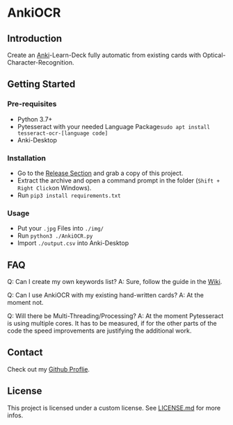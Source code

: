 # AnkiOCR
## Introduction
Create an [Anki](https://github.com/ankitects/anki "Anki")-Learn-Deck fully automatic from existing cards with Optical-Character-Recognition.
## Getting Started

### Pre-requisites
- Python 3.7+
- Pytesseract with your needed Language Package`sudo apt install tesseract-ocr-[language code]`
- Anki-Desktop

### Installation
- Go to the [Release Section](https://github.com/Hugo54x/AnkiOCR/releases "Release Section") and grab a copy of this project.
- Extract the archive and open a command prompt in the folder (`Shift + Right Click`on Windows). 
- Run `pip3 install requirements.txt`

### Usage
- Put your `.jpg` Files into `./img/`
- Run `python3 ./AnkiOCR.py`
- Import `./output.csv` into Anki-Desktop

## FAQ
Q: Can I create my own keywords list?
A: Sure, follow the guide in the [Wiki](https://github.com/hugo54x/AnkiOCR/ "Wiki").

Q: Can I use AnkiOCR with my existing hand-written cards?
A: At the moment not.

Q: Will there be Multi-Threading/Processing?
A: At the moment Pytesseract is using multiple cores. It has to be measured, if for the other parts of the code the speed improvements are justifying the additional work.
## Contact
Check out my [Github Proflie](https://github.com/Hugo54x "Github Proflie").
## License
This project is licensed under a custom license. See [LICENSE.md](https://github.com/Hugo54x/AnkiOCR/blob/main/LICENSE.md "LICENSE.md") for more infos.